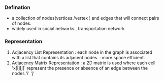 ### Defination 
- a collection of nodes(vertices /vertex ) and edges that will connect pairs of nodes. 
- widely used in social networks , transportation network 

### Representation 
1. Adjacency List Representation : each node in the graph is associated with a list that contains its adjacent 
nodes. : more space efficient.
2. Adjacency Matrix Representation : a 2D matrix is used where each cell 'x[i][j]' represent the presence or 
absence of an edge between the nodes 'i' 'j'


